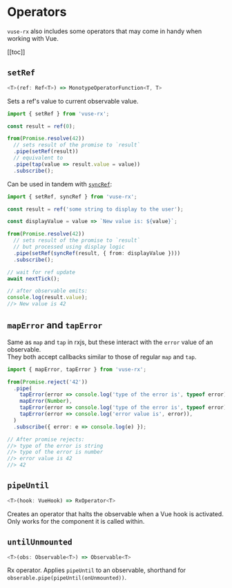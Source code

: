 # Operators

`vuse-rx` also includes some operators that may come in handy when working with Vue.

[[toc]]

## `setRef`

```ts
<T>(ref: Ref<T>) => MonotypeOperatorFunction<T, T>
```

Sets a ref's value to current observable value.

```ts
import { setRef } from 'vuse-rx';

const result = ref(0);

from(Promise.resolve(42))
  // sets result of the promise to `result`
  .pipe(setRef(result))
  // equivalent to
  .pipe(tap(value => result.value = value))
  .subscribe();
```

Can be used in tandem with [`syncRef`](/api/refs.html#syncref):

```ts
import { setRef, syncRef } from 'vuse-rx';

const result = ref('some string to display to the user');

const displayValue = value => `New value is: ${value}`;

from(Promise.resolve(42))
  // sets result of the promise to `result`
  // but processed using display logic
  .pipe(setRef(syncRef(result, { from: displayValue })))
  .subscribe();

// wait for ref update
await nextTick();

// after observable emits:
console.log(result.value);
//> New value is 42
```

## `mapError` and `tapError`

Same as `map` and `tap` in rxjs, but these interact with the `error` value of an observable.\
They both accept callbacks similar to those of regular `map` and `tap`.

```ts
import { mapError, tapError } from 'vuse-rx';

from(Promise.reject('42'))
  .pipe(
    tapError(error => console.log('type of the error is', typeof error)),
    mapError(Number),
    tapError(error => console.log('type of the error is', typeof error)),
    tapError(error => console.log('error value is', error)),
  )
  .subscribe({ error: e => console.log(e) });

// After promise rejects:
//> type of the error is string
//> type of the error is number
//> error value is 42
//> 42
```

## `pipeUntil`

```ts
<T>(hook: VueHook) => RxOperator<T>
```

Creates an operator that halts the observable when a Vue hook is activated.\
Only works for the component it is called within.

## `untilUnmounted`

```ts
<T>(obs: Observable<T>) => Observable<T>
```

Rx operator.
Applies `pipeUntil` to an observable, shorthand for `obserable.pipe(pipeUntil(onUnmounted))`.
